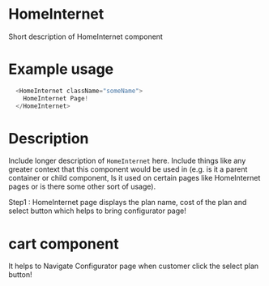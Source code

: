 
# HomeInternet

Short description of HomeInternet component


# Example usage

```js
  <HomeInternet className="someName">
    HomeInternet Page!
  </HomeInternet>
```

# Description

Include longer description of `HomeInternet` here. Include things like any
greater context that this component would be used in (e.g. is it a parent
container or child component, Is it used on certain pages like HomeInternet pages or is
there some other sort of usage).

Step1 : HomeInternet page displays the plan name, cost of the plan and select button which helps to bring configurator page!

# cart component 

It helps to Navigate Configurator page when customer click the select plan button!